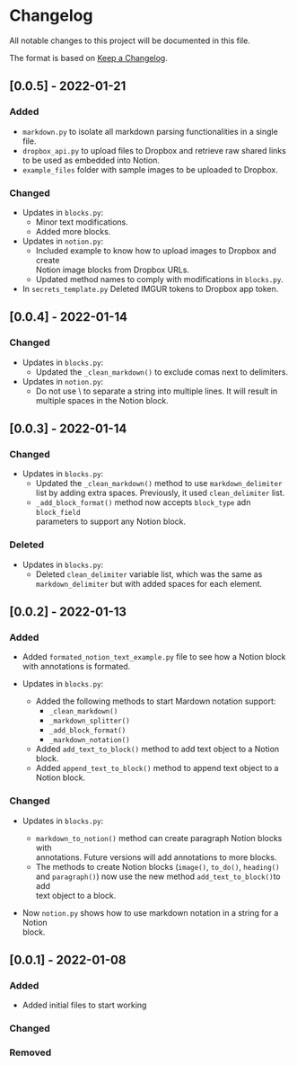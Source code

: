 # Changelog
All notable changes to this project will be documented in this file.

The format is based on [Keep a Changelog](https://keepachangelog.com).

## [0.0.5] - 2022-01-21
### Added
- `markdown.py` to isolate all markdown parsing functionalities in a single file.
- `dropbox_api.py` to upload files to Dropbox and retrieve raw shared links  
to be used as embedded into Notion.
- `example_files` folder with sample images to be uploaded to Dropbox.

### Changed
- Updates in `blocks.py`:
    - Minor text modifications.
    - Added more blocks.
- Updates in `notion.py`:
    - Included example to know how to upload images to Dropbox and create  
    Notion image blocks from Dropbox URLs.
    - Updated method names to comply with modifications in `blocks.py`.
- In `secrets_template.py` Deleted IMGUR tokens to Dropbox app token.

## [0.0.4] - 2022-01-14
### Changed
- Updates in `blocks.py`:
    - Updated the `_clean_markdown()` to exclude comas next to delimiters.
- Updates in `notion.py`:
    - Do not use \ to separate a string into multiple lines. It will result in  
    multiple spaces in the Notion block.

## [0.0.3] - 2022-01-14
### Changed
- Updates in `blocks.py`:
    - Updated the `_clean_markdown()` method to use `markdown_delimiter`  
    list by adding extra spaces. Previously, it used `clean_delimiter` list.
    - `_add_block_format()` method now accepts `block_type` adn `block_field`  
    parameters to support any Notion block.

### Deleted
- Updates in `blocks.py`:
    - Deleted `clean_delimiter` variable list, which was the same as  
    `markdown_delimiter` but with added spaces for each element.

## [0.0.2] - 2022-01-13
### Added
- Added `formated_notion_text_example.py` file to see how a Notion block  
with annotations is formated.

- Updates in `blocks.py`:
    - Added the following methods to start Mardown notation support:
        - `_clean_markdown()`
        - `_markdown_splitter()`
        - `_add_block_format()`
        - `_markdown_notation()`
    - Added `add_text_to_block()` method to add text object to a Notion  
    block.
    - Added `append_text_to_block()` method to append text object to a  
    Notion block.

### Changed
- Updates in `blocks.py`:
    - `markdown_to_notion()` method can create paragraph Notion blocks with  
    annotations. Future versions will add annotations to more blocks.
    - The methods to create Notion blocks (`image()`, `to_do()`, `heading()`  
    and `paragraph()`) now use the new method `add_text_to_block()`to add  
    text object to a block.

- Now `notion.py` shows how to use markdown notation in a string for a Notion  
block.

## [0.0.1] - 2022-01-08
### Added
- Added initial files to start working

### Changed

### Removed
